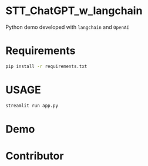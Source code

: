# STT_ChatGPT_w_langchain
Python demo developed with `langchain` and `OpenAI`

# Requirements
```bash
pip install -r requirements.txt
```

# USAGE
```bash
streamlit run app.py
```

# Demo

# Contributor
